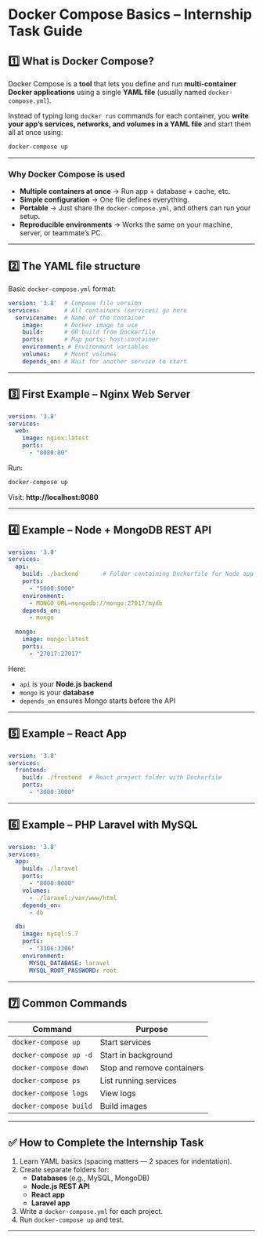 # Docker Compose Basics – Internship Task Guide

## 1️⃣ What is Docker Compose?

Docker Compose is a **tool** that lets you define and run **multi-container Docker applications** using a single **YAML file** (usually named `docker-compose.yml`).

Instead of typing long `docker run` commands for each container, you **write your app’s services, networks, and volumes in a YAML file** and start them all at once using:

```bash
docker-compose up
```

---

### Why Docker Compose is used
- **Multiple containers at once** → Run app + database + cache, etc.
- **Simple configuration** → One file defines everything.
- **Portable** → Just share the `docker-compose.yml`, and others can run your setup.
- **Reproducible environments** → Works the same on your machine, server, or teammate’s PC.

---

## 2️⃣ The YAML file structure
Basic `docker-compose.yml` format:

```yaml
version: '3.8'  # Compose file version
services:       # All containers (services) go here
  servicename:  # Name of the container
    image:      # Docker image to use
    build:      # OR build from Dockerfile
    ports:      # Map ports: host:container
    environment: # Environment variables
    volumes:    # Mount volumes
    depends_on: # Wait for another service to start
```

---

## 3️⃣ First Example – Nginx Web Server
```yaml
version: '3.8'
services:
  web:
    image: nginx:latest
    ports:
      - "8080:80"
```

Run:
```bash
docker-compose up
```

Visit: **http://localhost:8080**

---

## 4️⃣ Example – Node + MongoDB REST API
```yaml
version: '3.8'
services:
  api:
    build: ./backend       # Folder containing Dockerfile for Node app
    ports:
      - "5000:5000"
    environment:
      - MONGO_URL=mongodb://mongo:27017/mydb
    depends_on:
      - mongo

  mongo:
    image: mongo:latest
    ports:
      - "27017:27017"
```

Here:
- `api` is your **Node.js backend**
- `mongo` is your **database**
- `depends_on` ensures Mongo starts before the API

---

## 5️⃣ Example – React App
```yaml
version: '3.8'
services:
  frontend:
    build: ./frontend  # React project folder with Dockerfile
    ports:
      - "3000:3000"
```

---

## 6️⃣ Example – PHP Laravel with MySQL
```yaml
version: '3.8'
services:
  app:
    build: ./laravel
    ports:
      - "8000:8000"
    volumes:
      - ./laravel:/var/www/html
    depends_on:
      - db

  db:
    image: mysql:5.7
    ports:
      - "3306:3306"
    environment:
      MYSQL_DATABASE: laravel
      MYSQL_ROOT_PASSWORD: root
```

---

## 7️⃣ Common Commands
| Command | Purpose |
|---------|---------|
| `docker-compose up` | Start services |
| `docker-compose up -d` | Start in background |
| `docker-compose down` | Stop and remove containers |
| `docker-compose ps` | List running services |
| `docker-compose logs` | View logs |
| `docker-compose build` | Build images |

---

## ✅ How to Complete the Internship Task
1. Learn YAML basics (spacing matters — 2 spaces for indentation).
2. Create separate folders for:
   - **Databases** (e.g., MySQL, MongoDB)
   - **Node.js REST API**
   - **React app**
   - **Laravel app**
3. Write a `docker-compose.yml` for each project.
4. Run `docker-compose up` and test.

---
